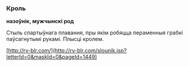### Кроль
**назоўнік, мужчынскі род**

Стыль спартыўнага плавання, пры якім робяцца пераменныя грабкі паўсагнутымі рукамі. Плысці кролем.

<a rel="author">[http://rv-blr.com/](http://rv-blr.com/slounik.jsp?letterId=0&maskId=0&pageId=1449)</a>
